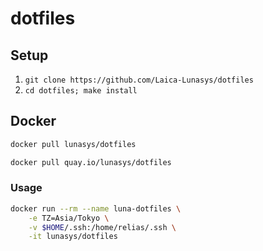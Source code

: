 dotfiles
============

## Setup
1. `git clone https://github.com/Laica-Lunasys/dotfiles`
2. `cd dotfiles; make install`

## Docker
```bash
docker pull lunasys/dotfiles
```
```bash
docker pull quay.io/lunasys/dotfiles
```

### Usage
```bash
docker run --rm --name luna-dotfiles \
    -e TZ=Asia/Tokyo \
    -v $HOME/.ssh:/home/relias/.ssh \
    -it lunasys/dotfiles
```
